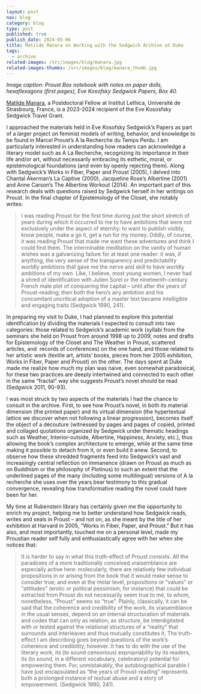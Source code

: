 ```yaml
---
layout: post
nav: blog
category: blog
type: post
published: true
publish_date: 2024-05-06
title: Matilde Manara on Working with the Sedgwick Archive at Duke
tags:
  - archive
related-images: /src/images/blog/manara.jpg
related-images-thumbs: /src/images/blog/manara_thumb.jpg
---
```

*Image caption: Proust Box notebook with notes on paper dolls, hexaflexagons (first pages), Eve Kosofsky Sedgwick Papers, Box 40.*

[M﻿atilde Manara](https://www.college-de-france.fr/fr/personne/matilde-manara),﻿ a Postdoctoral Fellow at Institut Lethica, Université de Strasbourg, France, is a 2023-2024 recipient of the Eve Kososfsky Sedgwick Travel Grant.

I approached the materials held in Eve Kosofsky Sedgwick’s Papers as part of a larger project on feminist models of writing, behavior, and knowledge to be found in Marcel Proust’s A la Recherche du Temps Perdu. I am particularly interested in understanding how readers can acknowledge a literary model such as A La Recherche, recognizing its importance in their life and/or art, without necessarily embracing its esthetic, moral, or epistemological foundations (and even by openly rejecting them). Along with Sedgwick’s Works in Fiber, Paper and Proust (2005), I delved into Chantal Akerman’s La Captive (2000), Jacqueline Rose’s Albertine (2001) and Anne Carson’s The Albertine Workout (2014). An important part of this research deals with questions raised by Sedgwick herself in her writings on Proust. In the final chapter of Epistemology of the Closet, she notably writes: 

> I was reading Proust for the first time during just the short stretch of years during which it occurred to me to have ambitions that were not exclusively under the aspect of eternity: to want to publish visibly, know people, make a go it, get a run for my money. Oddly, of course, it was reading Proust that made me want these adventures and think I could find them. The interminable meditation on the vanity of human wishes was a galvanizing failure for at least one reader: it was, if anything, the very sense of the transparency and predictability worldly ambitions that gave me the nerve and skill to have worldly ambitions of my own. Like, I believe, most young women, I never had a shred of identification with JuIien Sorel or the nineteenth-century French male plot of conquering the capital – until after the years of Proust-reading; then both the hero’s airy ambition and his concomitant uncritical adoption of a master text became intelligible and engaging traits (Sedgwick 1990, 241).

In preparing my visit to Duke, I had planned to explore this potential identification by dividing the materials I expected to consult into two categories: those related to Sedgwick’s academic work (syllabi from the seminars she held on Proust from around 1998 up to 2009, notes and drafts for Epistemology of the Closet and The Weather in Proust, scattered articles, and  records of conferences) on the one hand, and those related to her artistic work (textile art, artists’ books, pieces from her 2005 exhibition, Works in Fiber, Paper and Proust) on the other. The days spent at Duke made me realize how much my plan was naive, even somewhat paradoxical, for these two practices are deeply intertwined and connected to each other in the same “fractal” way she suggests Proust’s novel should be read (Sedgwick 2011, 90-93).

I was most struck by two aspects of the materials I had the chance to consult in the archive. First, to see how Proust’s novel, in both its material dimension (the printed paper) and its virtual dimension (the hypertextual lattice we discover when not following a linear progression), becomes itself the object of a découture (witnessed by pages and pages of copied, printed and collaged quotations organized by Sedgwick under thematic headings such as Weather, Interior-outside, Albertine, Happiness, Anxiety, etc.), thus allowing the book’s complex architecture to emerge, while at the same time making it possible to detach from it, or even build it anew. Second, to observe how these shredded fragments feed into Sedgwick’s vast and increasingly central reflection on immanence (drawn on Proust as much as on Buddhism or the philosophy of Plotinus) to such an extent that the underlined pages of the many (including some multilingual) versions of A la recherche she uses over the years bear testimony to this gradual convergence, revealing how transformative reading the novel could have been for her. 

My time at Rubenstein library has certainly given me the opportunity to enrich my project, helping me to better understand how Sedgwick reads, writes and seals in Proust – and not on, as she meant by the title of her exhibition at Harvard in 2005, “Works in Fiber, Paper, and Proust.” But it has also, and most importantly, touched me on a personal level, made my Proustian reader self fully and enthusiastically agree with her when she notices that: 

> It is harder to say in what this truth-effect of Proust consists. AII the paradoxes of a more traditionally conceived vraisemblance are especially active here: molecularly, there are relatively few individual propositions in or arising from the book that it would make sense to consider true; and even at the molar level, propositions or “values” or “attitudes” (erotic or political pessimism, for instance) that could be extracted from Proust do not necessarily seem true to me, to whom, nonetheless, “Proust” seems so “true”. Plainly, classically, it can be said that the coherence and credibility of the work, its vraisemblance in the usual senses, depend on an internal structuration of materials and codes that can only as relation, as structure, be interdigitated with or tested against the relational structures of a “reality” that surrounds and interleaves and thus mutually constitutes it. The truth-effect I am describing goes beyond questions of the work’s coherence and credibility, however. It has to do with the use of the literary work, its (to sound censorious) expropriability by its readers, its (to sound, in a different vocabulary, celebratory) potential for empowering them. For, unmistakably, the autobiographical parable I have just encapsulated as “the years of Proust-reading” represents both a prolonged instance of textual abuse and a story of empowerment. (Sedgwick 1990, 241).